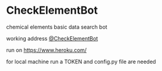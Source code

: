 # CheckElementBot
chemical elements basic data search bot

working address [@CheckElementBot](https://t.me/CheckElementBot)

run on https://www.heroku.com/

for local machine run a TOKEN and config.py file are needed

